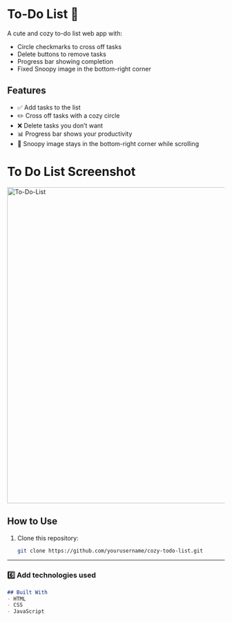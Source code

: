 # To-Do List 🌸

A cute and cozy to-do list web app with:  
- Circle checkmarks to cross off tasks  
- Delete buttons to remove tasks  
- Progress bar showing completion  
- Fixed Snoopy image in the bottom-right corner

## Features
- ✅ Add tasks to the list
- ✏️ Cross off tasks with a cozy circle
- ❌ Delete tasks you don’t want
- 📊 Progress bar shows your productivity
- 🐶 Snoopy image stays in the bottom-right corner while scrolling

# To Do List Screenshot
<img width="732" height="730" alt="To-Do-List" src="https://github.com/user-attachments/assets/38ff40c0-0910-4288-b1b6-cdb1354a8a1a" />


## How to Use
1. Clone this repository:
   ```bash
   git clone https://github.com/yourusername/cozy-todo-list.git


---

### 6️⃣ Add **technologies used**

```markdown
## Built With
- HTML
- CSS
- JavaScript

